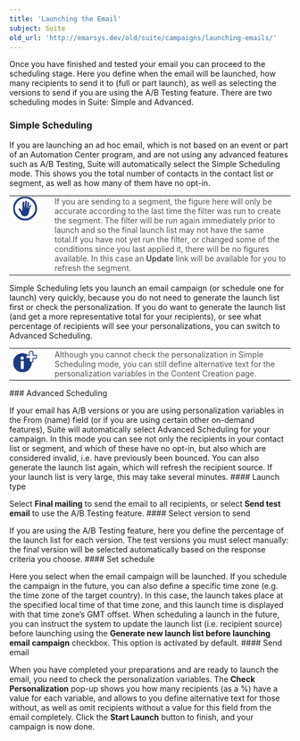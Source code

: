 ```yaml
---
title: 'Launching the Email'
subject: Suite
old_url: 'http://emarsys.dev/old/suite/campaigns/launching-emails/'
---
```


Once you have finished and tested your email you can proceed to the scheduling stage. Here you define when the email will be launched, how many recipients to send it to (full or part launch), as well as selecting the versions to send if you are using the A/B Testing feature. There are two scheduling modes in Suite: Simple and Advanced.

### Simple Scheduling

 If you are launching an ad hoc email, which is not based on an event or part of an Automation Center program, and are not using any advanced features such as A/B Testing, Suite will automatically select the Simple Scheduling mode. This shows you the total number of contacts in the contact list or segment, as well as how many of them have no opt-in. <table cellpadding="1" class="wikitable" style="width: 100%; border: 0px;"><tbody><tr><td scope="col" style="text-align: left; border: 0px solid #999; vertical-align: top;" width="60px">![Icon BeCareful.png](/assets/images/2014/04/Icon_BeCareful.png)</td> <td scope="col" style="border: 0px solid #999; vertical-align: top; color: #555555;">If you are sending to a segment, the figure here will only be accurate according to the last time the filter was run to create the segment. The filter will be run again immediately prior to launch and so the final launch list may not have the same total.If you have not yet run the filter, or changed some of the conditions since you last applied it, there will be no figures available. In this case an **Update** link will be available for you to refresh the segment.</td> </tr></tbody></table> Simple Scheduling lets you launch an email campaign (or schedule one for launch) very quickly, because you do not need to generate the launch list first or check the personalization. If you do want to generate the launch list (and get a more representative total for your recipients), or see what percentage of recipients will see your personalizations, you can switch to Advanced Scheduling. <table cellpadding="1" class="wikitable" style="width: 100%; border: 0px solid #999;"><tbody><tr><td scope="col" style="text-align: left; border: 0px solid #999; vertical-align: top;" width="60px">![Icon AdditionalInfo.png](/assets/images/2014/04/Icon_AdditionalInfo.png)</td> <td scope="col" style="border: 0px solid #999; vertical-align: top; color: #555555;">Although you cannot check the personalization in Simple Scheduling mode, you can still define alternative text for the personalization variables in the Content Creation page.</td></tr></tbody></table>### Advanced Scheduling

 If your email has A/B versions or you are using personalization variables in the From (name) field (or if you are using certain other on-demand features), Suite will automatically select Advanced Scheduling for your campaign. In this mode you can see not only the recipients in your contact list or segment, and which of these have no opt-in, but also which are considered invalid, i.e. have previously been bounced. You can also generate the launch list again, which will refresh the recipient source. If your launch list is very large, this may take several minutes. #### Launch type

 Select **Final mailing** to send the email to all recipients, or select **Send test email** to use the A/B Testing feature. #### Select version to send

 If you are using the A/B Testing feature, here you define the percentage of the launch list for each version. The test versions you must select manually: the final version will be selected automatically based on the response criteria you choose. #### Set schedule

 Here you select when the email campaign will be launched. If you schedule the campaign in the future, you can also define a specific time zone (e.g. the time zone of the target country). In this case, the launch takes place at the specified local time of that time zone, and this launch time is displayed with that time zone’s GMT offset. When scheduling a launch in the future, you can instruct the system to update the launch list (i.e. recipient source) before launching using the **Generate new launch list before launching email campaign** checkbox. This option is activated by default. #### Send email

 When you have completed your preparations and are ready to launch the email, you need to check the personalization variables. The **Check Personalization** pop-up shows you how many recipients (as a %) have a value for each variable, and allows to you define alternative text for those without, as well as omit recipients without a value for this field from the email completely. Click the **Start Launch** button to finish, and your campaign is now done.
